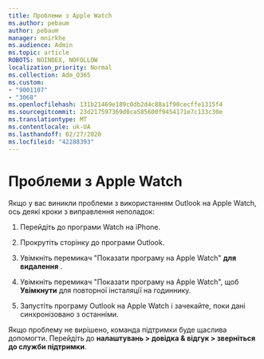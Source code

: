 ```yaml
---
title: Проблеми з Apple Watch
ms.author: pebaum
author: pebaum
manager: mnirkhe
ms.audience: Admin
ms.topic: article
ROBOTS: NOINDEX, NOFOLLOW
localization_priority: Normal
ms.collection: Adm_O365
ms.custom:
- "9001107"
- "3068"
ms.openlocfilehash: 131b21469e189c0db2d4c88a1f90cecffe1315f4
ms.sourcegitcommit: 23d217597369d0ca585600f9454171e7c133c30e
ms.translationtype: MT
ms.contentlocale: uk-UA
ms.lasthandoff: 02/27/2020
ms.locfileid: "42288393"
---
```

# <a name="trouble-with-the-apple-watch"></a>Проблеми з Apple Watch

Якщо у вас виникли проблеми з використанням Outlook на Apple Watch, ось деякі кроки з виправлення неполадок: 

1. Перейдіть до програми Watch на iPhone.

2. Прокрутіть сторінку до програми Outlook.

3. Увімкніть перемикач "Показати програму на Apple Watch" **для видалення** .

4. Увімкніть перемикач "Показати програму на Apple Watch", щоб **Увімкнути** для повторної інсталяції на годиннику.

5. Запустіть програму Outlook на Apple Watch і зачекайте, поки дані синхронізовано з останніми. 

Якщо проблему не вирішено, команда підтримки буде щаслива допомогти. Перейдіть до **налаштувань > довідка & відгук > зверніться до служби підтримки**. 